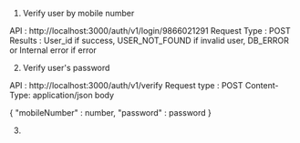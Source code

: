 1. Verify user by mobile number

API : http://localhost:3000/auth/v1/login/9866021291
Request Type : POST
Results : User_id if success, USER_NOT_FOUND if invalid user, DB_ERROR or Internal error if error

2. Verify user's password

API : http://localhost:3000/auth/v1/verify
Request type : POST
Content-Type: application/json
body 

{
    "mobileNumber" : number,
    "password" : password
}

3. 